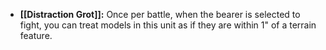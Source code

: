 - **[[Distraction Grot]]:** Once per battle, when the bearer is selected to fight, you can treat models in this unit as if they are within 1" of a terrain feature.